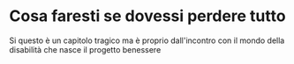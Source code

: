 # Cosa faresti se dovessi perdere tutto 

Si questo è un capitolo tragico ma è proprio dall'incontro con il mondo della disabilità che nasce il progetto benessere 
<!--stackedit_data:
eyJoaXN0b3J5IjpbMTA2NzMxNjg0NCwxODAwMjE5MzA0LC0xMz
AyNDQ3NzkwXX0=
-->